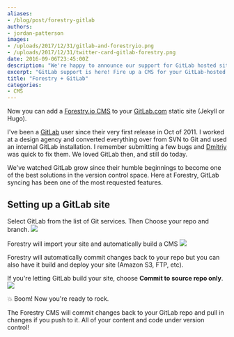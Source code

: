 ```yaml
---
aliases:
- /blog/post/forestry-gitlab
authors:
- jordan-patterson
images:
- /uploads/2017/12/31/gitlab-and-forestryio.png
- /uploads/2017/12/31/twitter-card-gitlab-forestry.png
date: 2016-09-06T23:45:00Z
description: "We're happy to announce our support for GitLab hosted sites"
excerpt: "GitLab support is here! Fire up a CMS for your GitLab-hosted Jekyll and Hugo sites! "
title: "Forestry + GitLab"
categories:
- CMS
---
```

Now you can add a [Forestry.io CMS](https://forestry.io) to your [GitLab.com](https://gitlab.com) static site (Jekyll or Hugo).

I've been a [GitLab](https://gitlab.com) user since their very first release in Oct of 2011. I worked at a design agency and converted everything over from SVN to Git and used an internal GitLab installation. I remember submitting a few bugs and [Dmitriy](https://twitter.com/dzaporozhets) was quick to fix them. We loved GitLab then, and still do today.

We've watched GitLab grow since their humble beginnings to become one of the best solutions in the version control space. Here at Forestry, GitLab syncing has been one of the most requested features.

## Setting up a GitLab site
Select GitLab from the list of Git services.  Then Choose your repo and branch.
![](/uploads/2017/12/31/Gitlab-forestry.png)

Forestry will import your site and automatically build a CMS
![](/uploads/2017/12/31/importing-gitlab-site.gif)

Forestry will automatically commit changes back to your repo but you can also have it build and deploy your site (Amazon S3, FTP, etc).

If you're letting GitLab build your site, choose **Commit to source repo only**.
![](/uploads/2017/12/31/Gitlab-hosting.png)

💥  Boom! Now you're ready to rock.

The Forestry CMS will commit changes back to your GitLab repo and pull in changes if you push to it.  All of your content and code under version control!
